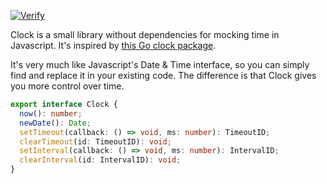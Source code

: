 [![Verify](https://github.com/Nivani/clock/actions/workflows/verify.yml/badge.svg)](https://github.com/Nivani/clock/actions/workflows/verify.yml)

Clock is a small library without dependencies for mocking time in Javascript. It's inspired by [this Go clock package](https://pkg.go.dev/github.com/facebookgo/clock).

It's very much like Javascript's Date & Time interface, so you can simply find and replace it in your existing code. The difference is that Clock gives you more control over time.

```Typescript
export interface Clock {
  now(): number;
  newDate(): Date;
  setTimeout(callback: () => void, ms: number): TimeoutID;
  clearTimeout(id: TimeoutID): void;
  setInterval(callback: () => void, ms: number): IntervalID;
  clearInterval(id: IntervalID): void;
}
```
